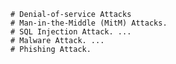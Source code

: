     # Denial-of-service Attacks
    # Man-in-the-Middle (MitM) Attacks.
    # SQL Injection Attack. ...
    # Malware Attack. ...
    # Phishing Attack.
